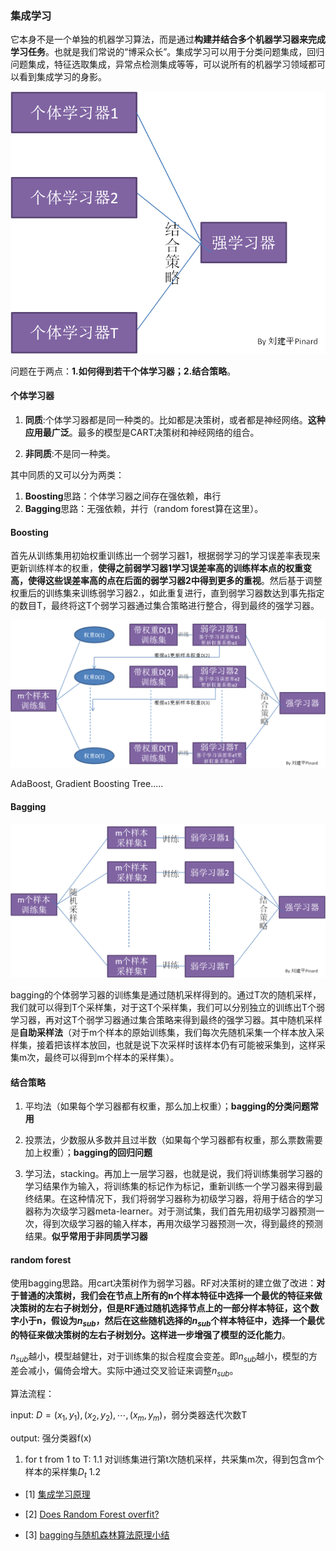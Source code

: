 ### 集成学习

它本身不是一个单独的机器学习算法，而是通过**构建并结合多个机器学习器来完成学习任务**。也就是我们常说的“博采众长”。集成学习可以用于分类问题集成，回归问题集成，特征选取集成，异常点检测集成等等，可以说所有的机器学习领域都可以看到集成学习的身影。

![image](https://raw.githubusercontent.com/CPS-zhangX/PhD-Study/master/images/ensemblelearning.png)

问题在于两点：**1.如何得到若干个体学习器；2.结合策略**。

#### 个体学习器

1. **同质**:个体学习器都是同一种类的。比如都是决策树，或者都是神经网络。**这种应用最广泛**。最多的模型是CART决策树和神经网络的组合。

2. **非同质**:不是同一种类。

其中同质的又可以分为两类：

1. **Boosting**思路：个体学习器之间存在强依赖，串行
2. **Bagging**思路：无强依赖，并行（random forest算在这里）。

#### Boosting

首先从训练集用初始权重训练出一个弱学习器1，根据弱学习的学习误差率表现来更新训练样本的权重，**使得之前弱学习器1学习误差率高的训练样本点的权重变高，使得这些误差率高的点在后面的弱学习器2中得到更多的重视**。然后基于调整权重后的训练集来训练弱学习器2.，如此重复进行，直到弱学习器数达到事先指定的数目T，最终将这T个弱学习器通过集合策略进行整合，得到最终的强学习器。

![image](https://raw.githubusercontent.com/CPS-zhangX/PhD-Study/master/images/el1.png)

AdaBoost, Gradient Boosting Tree.....

#### Bagging

![image](https://raw.githubusercontent.com/CPS-zhangX/PhD-Study/master/images/el2.png)

bagging的个体弱学习器的训练集是通过随机采样得到的。通过T次的随机采样，我们就可以得到T个采样集，对于这T个采样集，我们可以分别独立的训练出T个弱学习器，再对这T个弱学习器通过集合策略来得到最终的强学习器。其中随机采样是**自助采样法**（对于m个样本的原始训练集，我们每次先随机采集一个样本放入采样集，接着把该样本放回，也就是说下次采样时该样本仍有可能被采集到，这样采集m次，最终可以得到m个样本的采样集）。

#### 结合策略
1. 平均法（如果每个学习器都有权重，那么加上权重）；**bagging的分类问题常用**

2. 投票法，少数服从多数并且过半数（如果每个学习器都有权重，那么票数需要加上权重）；**bagging的回归问题**

3. 学习法，stacking。再加上一层学习器，也就是说，我们将训练集弱学习器的学习结果作为输入，将训练集的标记作为标记，重新训练一个学习器来得到最终结果。在这种情况下，我们将弱学习器称为初级学习器，将用于结合的学习器称为次级学习器meta-learner。对于测试集，我们首先用初级学习器预测一次，得到次级学习器的输入样本，再用次级学习器预测一次，得到最终的预测结果。**似乎常用于非同质学习器**

#### random forest
使用bagging思路。用cart决策树作为弱学习器。RF对决策树的建立做了改进：**对于普通的决策树，我们会在节点上所有的n个样本特征中选择一个最优的特征来做决策树的左右子树划分，但是RF通过随机选择节点上的一部分样本特征，这个数字小于n，假设为$n_{sub}$，然后在这些随机选择的$n_{sub}$个样本特征中，选择一个最优的特征来做决策树的左右子树划分。这样进一步增强了模型的泛化能力**。

$n_{sub}$越小，模型越健壮，对于训练集的拟合程度会变差。即$n_{sub}$越小，模型的方差会减小，偏倚会增大。实际中通过交叉验证来调整$n_{sub}$。

算法流程：

input: $D={(x_1,y_1),(x_2,y_2),\cdots,(x_m,y_m)}$，弱分类器迭代次数T

output: 强分类器f(x)

1. for t from 1 to T:
1.1 对训练集进行第t次随机采样，共采集m次，得到包含m个样本的采样集$D_t$
1.2 

- [1] [集成学习原理](https://www.cnblogs.com/pinard/p/6131423.html)

- [2] [Does Random Forest overfit?](https://mljar.com/blog/random-forest-overfitting/)

- [3] [bagging与随机森林算法原理小结](https://www.cnblogs.com/pinard/p/6156009.html)

